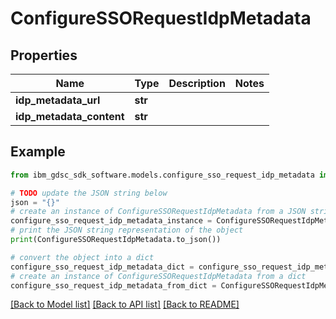 # ConfigureSSORequestIdpMetadata


## Properties

Name | Type | Description | Notes
------------ | ------------- | ------------- | -------------
**idp_metadata_url** | **str** |  | 
**idp_metadata_content** | **str** |  | 

## Example

```python
from ibm_gdsc_sdk_software.models.configure_sso_request_idp_metadata import ConfigureSSORequestIdpMetadata

# TODO update the JSON string below
json = "{}"
# create an instance of ConfigureSSORequestIdpMetadata from a JSON string
configure_sso_request_idp_metadata_instance = ConfigureSSORequestIdpMetadata.from_json(json)
# print the JSON string representation of the object
print(ConfigureSSORequestIdpMetadata.to_json())

# convert the object into a dict
configure_sso_request_idp_metadata_dict = configure_sso_request_idp_metadata_instance.to_dict()
# create an instance of ConfigureSSORequestIdpMetadata from a dict
configure_sso_request_idp_metadata_from_dict = ConfigureSSORequestIdpMetadata.from_dict(configure_sso_request_idp_metadata_dict)
```
[[Back to Model list]](../README.md#documentation-for-models) [[Back to API list]](../README.md#documentation-for-api-endpoints) [[Back to README]](../README.md)


